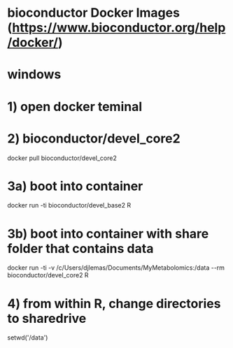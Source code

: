 # bioconductor Docker Images (https://www.bioconductor.org/help/docker/)
# windows

# 1) open docker teminal

# 2) bioconductor/devel_core2
docker pull bioconductor/devel_core2

# 3a) boot into container
docker run -ti bioconductor/devel_base2 R

# 3b) boot into container with share folder that contains data
docker run -ti -v /c/Users/djlemas/Documents/MyMetabolomics:/data --rm bioconductor/devel_core2 R

# 4) from within R, change directories to sharedrive
setwd('/data')